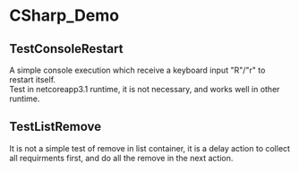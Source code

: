 # CSharp_Demo

## TestConsoleRestart
A simple console execution which receive a keyboard input "R"/"r" to restart itself.  
Test in netcoreapp3.1 runtime, it is not necessary, and works well in other runtime.


## TestListRemove
It is not a simple test of remove in list container, it is a delay action to collect all requirments first, and do all the remove in the next action.


